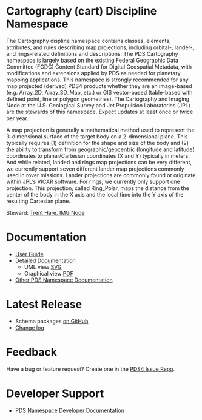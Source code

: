 # Cartography (cart) Discipline Namespace

The Cartography displine namespace contains classes, elements, attributes, and rules describing map projections, including orbital-, lander-, and rings-related definitions and descriptions. The PDS Cartography namespace is largely based on the existing Federal Geographic Data Committee (FGDC) Content Standard for Digital Geospatial Metadata, with modifications and extensions applied by PDS as needed for planetary mapping applications. This namespace is strongly recommended for any map projected (derived) PDS4 products whether they are an image-based (e.g. Array_2D, Array_3D_Map, etc.) or GIS vector-based (table-based with defined point, line or polygon geometries). The Cartography and Imaging Node at the U.S. Geological Survey and Jet Propulsion Laboratories (JPL) are the stewards of this namespace. Expect updates at least once or twice per year.

A map projection is generally a mathematical method used to represent the 3-dimensional surface of the target body on a 2-dimensional plane. This typically requires (1) definition for the shape and size of the body and (2) the ability to transform from geographic/geocentric (longitude and latitude) coordinates to planar/Cartesian coordinates (X and Y) typically in meters. And while related, landed and rings map projections can be very different, we currently support seven different lander map projections commonly used in rover missions. Lander projections are commonly found or originate within JPL’s VICAR software. For rings, we currently only support one projection. This projection, called Ring_Polar, maps the distance from the center of the body in the X axis and the local time into the Y axis of the resulting Cartesian plane.

Steward: [Trent Hare, IMG Node](@thareUSGS)

# Documentation

* [User Guide](docs/PDS4_CART_Users-Guide.md)
* [Detailed Documentation](docs)
  - UML view [SVG](docs/PDS4_CART_IngestLDD.svg)
  - Graphical view [PDF](docs/PDS4_CART_IngestLDD.pdf)
* [Other PDS Namespace Documentation](https://pds-data-dictionaries.github.io/)

 
# Latest Release

* Schema packages [on GitHub](../../releases/latest)
* [Change log](CHANGELOG.md)

# Feedback

Have a bug or feature request? Create one in the [PDS4 Issue Repo](https://github.com/pds-data-dictionaries/PDS4-LDD-Issue-Repo/issues/new/choose).


# Developer Support

* [PDS Namespace Developer Documentation](https://pds-data-dictionaries.github.io/)
